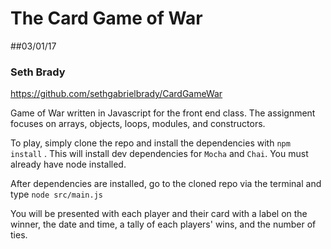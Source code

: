# The Card Game of War
##03/01/17
### Seth Brady
https://github.com/sethgabrielbrady/CardGameWar


Game of War written in Javascript for the front end class. The assignment focuses on arrays, objects, loops, modules, and constructors.

To play, simply clone the repo and install the dependencies with ```npm install``` .
This will install dev dependencies for ```Mocha``` and  ```Chai```.
You must already have node installed.

After dependencies are installed, go to the cloned repo via the terminal and type ```node src/main.js```

You will be presented with each player and their card with a label on the winner,
the date and time, a tally of each players' wins, and the number of ties.
